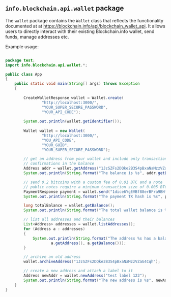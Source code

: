 ## `info.blockchain.api.wallet` package

The `wallet` package contains the `Wallet` class that reflects the functionality documented at at https://blockchain.info/api/blockchain_wallet_api. It allows users to directly interact with their existing Blockchain.info wallet, send funds, manage addresses etc.

Example usage:

```java

package test;
import info.blockchain.api.wallet.*;

public class App
{
    public static void main(String[] args) throws Exception
    {
    
        CreateWalletResponse wallet = Wallet.create(
        	    "http://localhost:3000/",
        	    "YOUR_SUPER_SECURE_PASSWORD",
        	    "YOUR_API_CODE");
    
        System.out.println(wallet.getIdentifier());
        	
    	Wallet wallet = new Wallet(
    	        "http://localhost:3000/",
    	        "YOU_API_CODE",
    	        "YOUR_GUID",
    	        "YOUR_SUPER_SECURE_PASSWORD");

    	// get an address from your wallet and include only transactions with up to 3
    	// confirmations in the balance
    	Address addr = wallet.getAddress("1JzSZFs2DQke2B3S4pBxaNaMzzVZaG4Cqh", 3);
    	System.out.println(String.format("The balance is %s", addr.getBalance()));

    	// send 0.2 bitcoins with a custom fee of 0.01 BTC and a note
        // public notes require a minimum transaction size of 0.005 BTC
    	PaymentResponse payment = wallet.send("1dice6YgEVBf88erBFra9BHf6ZMoyvG88", 20000000L, null, 1000000L);
    	System.out.println(String.format("The payment TX hash is %s", payment.getTxHash()));

    	long totalBalance = wallet.getBalance();
    	System.out.println(String.format("The total wallet balance is %s", totalBalance));

    	// list all addresses and their balances 
    	List<Address> addresses = wallet.listAddresses();
    	for (Address a : addresses)
    	{
    		System.out.println(String.format("The address %s has a balance of %s satoshi",
    				a.getAddress(), a.getBalance()));
    	}

    	// archive an old address
    	wallet.archiveAddress("1JzSZFs2DQke2B3S4pBxaNaMzzVZaG4Cqh");

    	// create a new address and attach a label to it
    	Address newAddr = wallet.newAddress("test label 123");
    	System.out.println(String.format("The new address is %s", newAddr.getAddress()));
    }
}

```